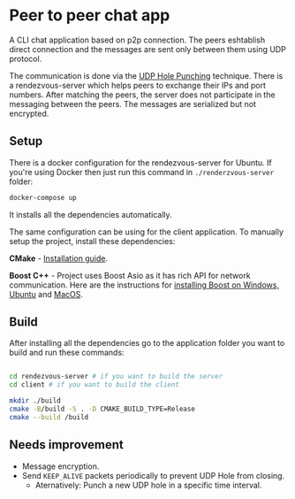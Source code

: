 # Peer to peer chat app

A CLI chat application based on p2p connection. The peers eshtablish direct connection and the messages are sent only between them using UDP protocol.

The communication is done via the [UDP Hole Punching](https://en.wikipedia.org/wiki/UDP_hole_punching) technique. There is a rendezvous-server which helps peers to exchange their IPs and port numbers. After matching the peers, the server does not participate in the messaging between the peers. The messages are serialized but not encrypted.

## Setup

There is a docker configuration for the rendezvous-server for Ubuntu. If you're using Docker then just run this command in `./renderzvous-server` folder:

```bash
docker-compose up
```

It installs all the dependencies automatically.

The same configuration can be using for the client application. To manually setup the project, install these dependencies:

**CMake** - [Installation guide](https://cmake.org/install/).

**Boost C++** - Project uses Boost Asio as it has rich API for network communication. Here are the instructions for [installing Boost on Windows, Ubuntu](https://robots.uc3m.es/installation-guides/install-boost.html) and [MacOS](https://stackoverflow.com/a/9196677/9838291).

## Build

After installing all the dependencies go to the application folder you want to build and run these commands:

```bash

cd rendezvous-server # if you want to build the server
cd client # if you want to build the client

mkdir ./build
cmake -B/build -S . -D CMAKE_BUILD_TYPE=Release
cmake --build /build
```

## Needs improvement

- Message encryption.
- Send `KEEP_ALIVE` packets periodically to prevent UDP Hole from closing.
  - Aternatively: Punch a new UDP hole in a specific time interval.

